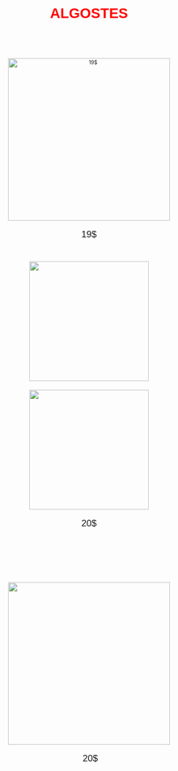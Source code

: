 <h1 style="height: 0px; text-align: left;"><div style="text-align: center;"><span style="color: red; font-family: arial;">ALGOSTES</span></div><br /></h1><div><br /></div><div><br /></div><div><br /></div><div><br /></div><div><br /></div><div class="separator" style="clear: both; text-align: center;"><a href="https://blogger.googleusercontent.com/img/b/R29vZ2xl/AVvXsEirY_cZvyQJYet7E3lIzbPQBB1OPpcMvPY7VWSeKCaEEQPuTzeGUWLZBMykCIMJwY4c_oksFFk5EaoagI71G1JR_BhPUKtMXdKUMwzSYmD7gbib8lNQvd83_hNsEP7ogBqGLx2H30GrW2GX20Jo9_5pnPoK3uRcgLDpZwg4H7Qf9tOlzNrpBLBjyoDz-aE/s236/1.jpg" style="margin-left: 1em; margin-right: 1em;"><span style="font-size: x-small;"><img alt="19$" border="0" data-original-height="236" data-original-width="236" height="320" src="https://blogger.googleusercontent.com/img/b/R29vZ2xl/AVvXsEirY_cZvyQJYet7E3lIzbPQBB1OPpcMvPY7VWSeKCaEEQPuTzeGUWLZBMykCIMJwY4c_oksFFk5EaoagI71G1JR_BhPUKtMXdKUMwzSYmD7gbib8lNQvd83_hNsEP7ogBqGLx2H30GrW2GX20Jo9_5pnPoK3uRcgLDpZwg4H7Qf9tOlzNrpBLBjyoDz-aE/w320-h320/1.jpg" width="320" /></span></a></div><br /><div style="text-align: center;"><span style="font-family: arial; font-size: large;">19$</span></div><div style="text-align: center;"><span style="font-family: arial; font-size: large;"><br /></span></div><div style="text-align: center;"><span style="font-family: arial; font-size: large;"><br /></span></div><div style="text-align: center;"><div class="separator" style="clear: both; text-align: center;"><div class="separator" style="clear: both; text-align: center;"><a href="https://blogger.googleusercontent.com/img/b/R29vZ2xl/AVvXsEhoxmsmMtCEB4oz_PZv0IyDiUgNYZ_LtWMR2PKNwK3CZltq3zeZOorkQ1ACWiUIjC56mtGJa2RLbux2DS-dByhUmsWEM5_AtCvmnjWviH1Wy5vac4sfJrMDBnrijCAwgya7C0GvmL1OVEKoeqGAbWv7nOkvvhk9OGjjYxexkTEtKY_VIJXEBaLJSyRhRz4/s236/6.jpg" style="margin-left: 1em; margin-right: 1em;"><img border="0" data-original-height="236" data-original-width="236" height="236" src="https://blogger.googleusercontent.com/img/b/R29vZ2xl/AVvXsEhoxmsmMtCEB4oz_PZv0IyDiUgNYZ_LtWMR2PKNwK3CZltq3zeZOorkQ1ACWiUIjC56mtGJa2RLbux2DS-dByhUmsWEM5_AtCvmnjWviH1Wy5vac4sfJrMDBnrijCAwgya7C0GvmL1OVEKoeqGAbWv7nOkvvhk9OGjjYxexkTEtKY_VIJXEBaLJSyRhRz4/s1600/6.jpg" width="236" /></a></div><br /><a href="https://blogger.googleusercontent.com/img/b/R29vZ2xl/AVvXsEjc6ykA6wuuh1sLL45CcF5UThTzy5-ZrzlTjJYVVfNDCzQ5RKfGfCC00shWlagQWPgCrpV6bdNGCd3E6O4VU_2tWOd-BjQ_T1c-jBxOgJthfbyPKfFrx9a5a3crTg58cdGQellmuWOB_B0tJ9BkRH4NVgZWm8ddLrPuBPz13ni7bGXUW7POy_Zo0bj-D6I/s236/8.jpg" style="margin-left: 1em; margin-right: 1em;"><img border="0" data-original-height="236" data-original-width="236" height="236" src="https://blogger.googleusercontent.com/img/b/R29vZ2xl/AVvXsEjc6ykA6wuuh1sLL45CcF5UThTzy5-ZrzlTjJYVVfNDCzQ5RKfGfCC00shWlagQWPgCrpV6bdNGCd3E6O4VU_2tWOd-BjQ_T1c-jBxOgJthfbyPKfFrx9a5a3crTg58cdGQellmuWOB_B0tJ9BkRH4NVgZWm8ddLrPuBPz13ni7bGXUW7POy_Zo0bj-D6I/s1600/8.jpg" width="236" /></a></div><br /><span style="font-family: arial; font-size: large;">20$</span></div><div style="text-align: center;"><span style="font-family: arial; font-size: large;"><br /></span></div><div style="text-align: center;"><span style="font-family: arial; font-size: large;"><br /></span></div><div style="text-align: center;"><span style="font-family: arial; font-size: large;"><br /></span></div><div style="text-align: center;"><span style="font-family: arial; font-size: large;"><br /></span></div><div style="text-align: center;"><span style="font-family: arial; font-size: large;"><br /></span></div><div style="text-align: center;"><div class="separator" style="clear: both; text-align: center;"><a href="https://blogger.googleusercontent.com/img/b/R29vZ2xl/AVvXsEjIP64rvo0rwe0IDZQ9dZqav78m6uo4_t3myJWYXX3fiCz8fYWxYVZc3I7EGRFsEsoF5Q-xAOgIuFDF13aiFR4CEy15dZEC4kJDp3KLhv3e0iB2ye_UBEAwbfKrkOOy0qcJ-MiXlGloszoPInoLwu4iHR1MSE3K9eTVBWAI9HT9t3_xVY3VO2QxK_s90ko/s450/9.jpg" style="margin-left: 1em; margin-right: 1em;"><img border="0" data-original-height="450" data-original-width="450" height="320" src="https://blogger.googleusercontent.com/img/b/R29vZ2xl/AVvXsEjIP64rvo0rwe0IDZQ9dZqav78m6uo4_t3myJWYXX3fiCz8fYWxYVZc3I7EGRFsEsoF5Q-xAOgIuFDF13aiFR4CEy15dZEC4kJDp3KLhv3e0iB2ye_UBEAwbfKrkOOy0qcJ-MiXlGloszoPInoLwu4iHR1MSE3K9eTVBWAI9HT9t3_xVY3VO2QxK_s90ko/s320/9.jpg" width="320" /></a></div><br /></div><div style="text-align: center;"><span style="font-family: arial; font-size: large;">&nbsp; &nbsp; &nbsp; &nbsp; &nbsp; &nbsp; &nbsp; &nbsp; &nbsp; &nbsp; &nbsp; &nbsp; &nbsp; &nbsp; &nbsp; &nbsp; &nbsp; &nbsp; &nbsp; &nbsp; &nbsp; &nbsp; 20$<span>&nbsp;&nbsp;</span><span>&nbsp;&nbsp;</span><span>&nbsp;&nbsp; &nbsp;</span><span>&nbsp;&nbsp; &nbsp;</span><span>&nbsp;&nbsp; &nbsp;</span><span>&nbsp;&nbsp; &nbsp;</span><span>&nbsp;&nbsp; &nbsp;</span><span>&nbsp;&nbsp; &nbsp;</span><span>&nbsp;&nbsp; &nbsp;</span><span>&nbsp;&nbsp; &nbsp;</span><span>&nbsp;&nbsp; &nbsp;</span><span>&nbsp; &nbsp;</span></span></div>
